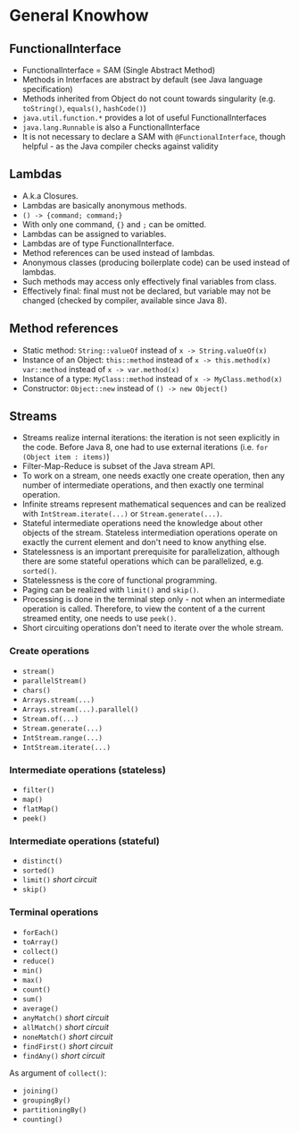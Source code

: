 # General Knowhow
## FunctionalInterface
 * FunctionalInterface = SAM (Single Abstract Method)
 * Methods in Interfaces are abstract by default (see Java language specification)
 * Methods inherited from Object do not count towards singularity (e.g. `toString()`, `equals()`, `hashCode()`)
 * `java.util.function.*` provides a lot of useful FunctionalInterfaces
 * `java.lang.Runnable` is also a FunctionalInterface
 * It is not necessary to declare a SAM with `@FunctionalInterface`, though helpful - as the Java compiler checks against validity

## Lambdas
 * A.k.a Closures.
 * Lambdas are basically anonymous methods.
 * `() -> {command; command;}`
 * With only one command, `{}` and `;` can be omitted.
 * Lambdas can be assigned to variables.
 * Lambdas are of type FunctionalInterface.
 * Method references can be used instead of lambdas.
 * Anonymous classes (producing boilerplate code) can be used instead of lambdas.
 * Such methods may access only effectively final variables from class.
 * Effectively final: final must not be declared, but variable may not be changed (checked by compiler, available since Java 8).

## Method references
 * Static method:           `String::valueOf` instead of `x -> String.valueOf(x)`
 * Instance of an Object:   `this::method`    instead of `x -> this.method(x)`
                            `var::method`     instead of `x -> var.method(x)`
 * Instance of a type:      `MyClass::method` instead of `x -> MyClass.method(x)`
 * Constructor:             `Object::new`     instead of `() -> new Object()`

## Streams
 * Streams realize internal iterations: the iteration is not seen explicitly in the code. Before Java 8, one had to use external iterations (i.e. `for (Object item : items)`)
 * Filter-Map-Reduce is subset of the Java stream API.
 * To work on a stream, one needs exactly one create operation, then any number of intermediate operations, and then exactly one terminal operation.
 * Infinite streams represent mathematical sequences and can be realized with `IntStream.iterate(...)` or `Stream.generate(...)`.
 * Stateful intermediate operations need the knowledge about other objects of the stream. Stateless intermediation operations operate on exactly the current element and don't need to know anything else.
 * Statelessness is an important prerequisite for parallelization, although there are some stateful operations which can be parallelized, e.g. `sorted()`.
 * Statelessness is the core of functional programming.
 * Paging can be realized with `limit()` and `skip()`.
 * Processing is done in the terminal step only - not when an intermediate operation is called. Therefore, to view the content of a the current streamed entity, one needs to use `peek()`.
 * Short circuiting operations don't need to iterate over the whole stream.

### Create operations
 * `stream()`
 * `parallelStream()`
 * `chars()`
 * `Arrays.stream(...)`
 * `Arrays.stream(...).parallel()`
 * `Stream.of(...)`
 * `Stream.generate(...)`
 * `IntStream.range(...)`
 * `IntStream.iterate(...)`

### Intermediate operations (stateless)
 * `filter()`
 * `map()`
 * `flatMap()`
 * `peek()`

### Intermediate operations (stateful)
 * `distinct()`
 * `sorted()`
 * `limit()` _short circuit_
 * `skip()`

### Terminal operations
 * `forEach()`
 * `toArray()`
 * `collect()`
 * `reduce()`
 * `min()`
 * `max()`
 * `count()`
 * `sum()`
 * `average()`
 * `anyMatch()` _short circuit_
 * `allMatch()` _short circuit_
 * `noneMatch()` _short circuit_
 * `findFirst()` _short circuit_
 * `findAny()` _short circuit_
 
As argument of `collect()`:
 * `joining()`
 * `groupingBy()`
 * `partitioningBy()`
 * `counting()`
